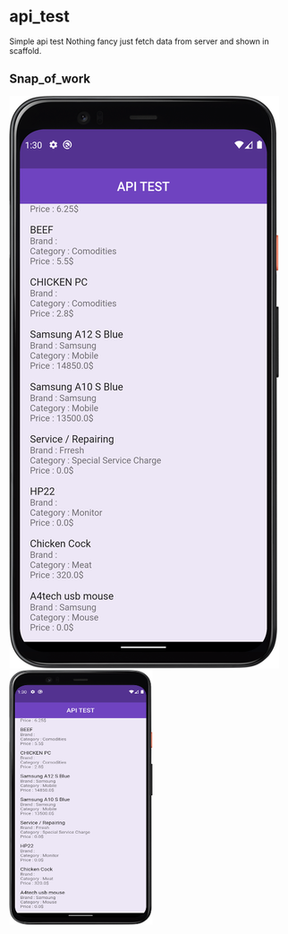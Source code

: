 # api_test

Simple api test Nothing fancy just fetch data from server and shown in scaffold.

## Snap_of_work
![App Screenshot](https://github.com/HH-Tushar/api_test/blob/main/snap.png?height="48")
 <img src="https://github.com/HH-Tushar/api_test/blob/main/snap.png" width="256" height="455">
